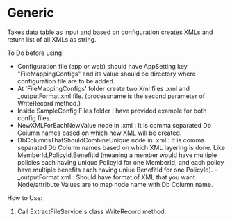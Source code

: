 # Generic
Takes data table as input and based on configuration creates XMLs and return list of all XMLs as string.

To Do before using: 
- Configuration file (app or web) should have AppSetting key "FileMappingConfigs" and its value should be directory where configuration file are to be added.
- At 'FileMappingConfigs' folder create two Xml files <processname>.xml and <processname>_outputFormat.xml file. (processname is the second
parameter of WriteRecord method.)
- Inside SampleConfig Files folder I have provided example for both config files.
- NewXMLForEachNewValue node in <processname>.xml : It is comma separated Db Column names based on which new XML will be created.
- DbColumnsThatShouldCombineUnique node in <processname>.xml :  It is comma separated Db Column names based on which XML layering is done. Like
MemberId,PolicyId,BenefitId (meaning a member would have multiple policies each having unique PolicyId for one MemberId, and each policy have multiple benefits
 each having uniue BenefitId for one PolicyId).
 -<processname>_outputFormat.xml : Should have format of XML that you want. Node/attribute Values are to map node name with Db Column name.

How to Use:
1. Call ExtractFileService's class WriteRecord method.


